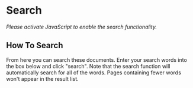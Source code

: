 <!--[metadata]>
+++
draft = true
+++
<![end-metadata]-->

# Search

*Please activate JavaScript to enable the search functionality.*

## How To Search

From here you can search these documents. Enter your search words into
the box below and click "search". Note that the search function will
automatically search for all of the words. Pages containing fewer words
won't appear in the result list.

